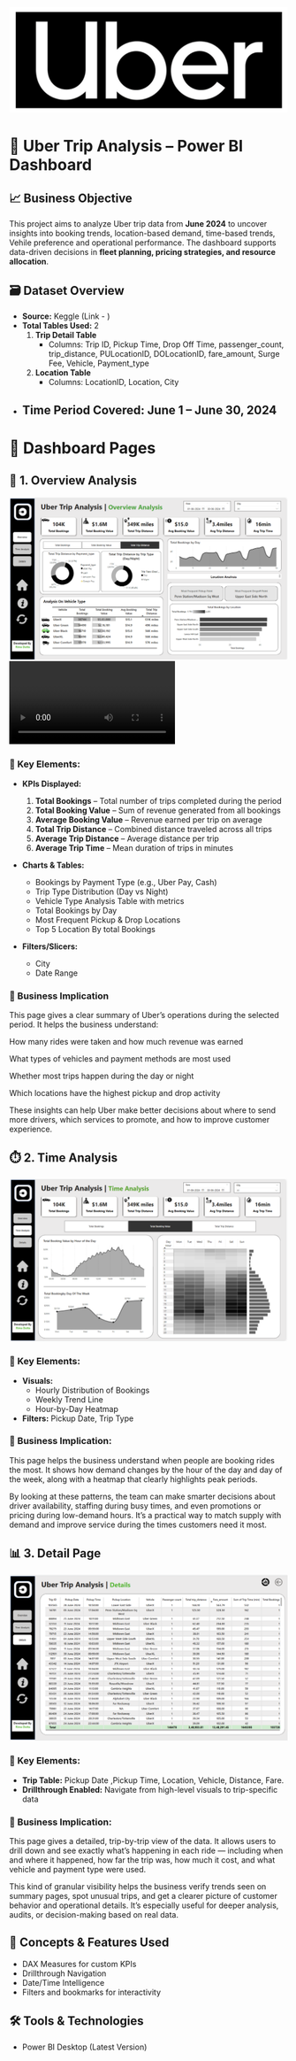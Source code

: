 ![Uber Logo](https://github.com/Rima-tech/Uber_Trip_Analysis_Project/blob/49bd8c64b5f99e6146eac059818803ae08d6908e/Uber_logo.png)
# 🚖 Uber Trip Analysis – Power BI Dashboard


## 📈 Business Objective

This project aims to analyze Uber trip data from **June 2024** to uncover insights into booking trends, location-based demand, time-based trends, Vehile preference and operational performance. The dashboard supports data-driven decisions in **fleet planning, pricing strategies, and resource allocation**.


## 🗃️ Dataset Overview

- **Source:** Keggle (Link - )
- **Total Tables Used:** 2  
  1. **Trip Detail Table**  
     - Columns: Trip ID, Pickup Time, Drop Off Time, passenger_count, trip_distance, PULocationID, DOLocationID, fare_amount, Surge Fee, Vehicle, Payment_type
  2. **Location Table**  
     - Columns: LocationID, Location, City
- **Time Period Covered:** June 1 – June 30, 2024
  ---

# 📄 Dashboard Pages


## 📍 1. Overview Analysis

![Overview Page](https://github.com/Rima-tech/Uber_Trip_Analysis_Project/blob/49bd8c64b5f99e6146eac059818803ae08d6908e/Uber_Overview%20Page.png)
![Overview Page](https://github.com/Rima-tech/Uber_Trip_Analysis_Project/blob/9fe8a1fa23e7db5f901f4ed4147c4b2d6724ebbe/uber_overview.mp4)


### 🔑 Key Elements:

- **KPIs Displayed:**
  1. **Total Bookings** – Total number of trips completed during the period
  2. **Total Booking Value** – Sum of revenue generated from all bookings
  3. **Average Booking Value** – Revenue earned per trip on average
  4. **Total Trip Distance** – Combined distance traveled across all trips
  5. **Average Trip Distance** – Average distance per trip
  6. **Average Trip Time** – Mean duration of trips in minutes

- **Charts & Tables:**
  - Bookings by Payment Type (e.g., Uber Pay, Cash)
  - Trip Type Distribution (Day vs Night)
  - Vehicle Type Analysis Table with metrics
  - Total Bookings by Day
  - Most Frequent Pickup & Drop Locations
  - Top 5 Location By total Bookings

- **Filters/Slicers:**
  - City
  - Date Range


### 💼 Business Implication
This page gives a clear summary of Uber’s operations during the selected period. It helps the business understand:

How many rides were taken and how much revenue was earned

What types of vehicles and payment methods are most used

Whether most trips happen during the day or night

Which locations have the highest pickup and drop activity

These insights can help Uber make better decisions about where to send more drivers, which services to promote, and how to improve customer experience.



## ⏱️ 2. Time Analysis

![Time Analysis Page](https://github.com/Rima-tech/Uber_Trip_Analysis_Project/blob/49bd8c64b5f99e6146eac059818803ae08d6908e/Uber_Time_Analysis.png)

### 🔑 Key Elements:
- **Visuals:**
  - Hourly Distribution of Bookings
  - Weekly Trend Line
  - Hour-by-Day Heatmap
- **Filters:** Pickup Date, Trip Type

### 💼 Business Implication:
This page helps the business understand when people are booking rides the most. It shows how demand changes by the hour of the day and day of the week, along with a heatmap that clearly highlights peak periods.

By looking at these patterns, the team can make smarter decisions about driver availability, staffing during busy times, and even promotions or pricing during low-demand hours. It’s a practical way to match supply with demand and improve service during the times customers need it most.


## 📊 3. Detail Page

![Detail Page](https://github.com/Rima-tech/Uber_Trip_Analysis_Project/blob/49bd8c64b5f99e6146eac059818803ae08d6908e/Uber_Detail_page.png)

### 🔑 Key Elements:
- **Trip Table:** Pickup Date ,Pickup Time, Location, Vehicle, Distance, Fare.
- **Drillthrough Enabled:** Navigate from high-level visuals to trip-specific data

### 💼 Business Implication:
This page gives a detailed, trip-by-trip view of the data. It allows users to drill down and see exactly what’s happening in each ride — including when and where it happened, how far the trip was, how much it cost, and what vehicle and payment type were used.

This kind of granular visibility helps the business verify trends seen on summary pages, spot unusual trips, and get a clearer picture of customer behavior and operational details. It’s especially useful for deeper analysis, audits, or decision-making based on real data.




## 🧠 Concepts & Features Used

- DAX Measures for custom KPIs
- Drillthrough Navigation
- Date/Time Intelligence
- Filters and bookmarks for interactivity


## 🛠️ Tools & Technologies

- Power BI Desktop (Latest Version)



